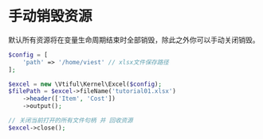 # 手动销毁资源

默认所有资源将在变量生命周期结束时全部销毁，除此之外你可以手动关闭销毁。

```php
$config = [
    'path' => '/home/viest' // xlsx文件保存路径
];

$excel = new \Vtiful\Kernel\Excel($config);
$filePath = $excel->fileName('tutorial01.xlsx')
    ->header(['Item', 'Cost'])
    ->output();

// 关闭当前打开的所有文件句柄 并 回收资源
$excel->close();
```

